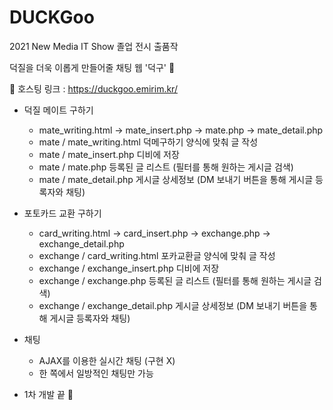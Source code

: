 # DUCKGoo
2021 New Media IT Show 졸업 전시 출품작

덕질을 더욱 이롭게 만들어줄 채팅 웹 '덕구' 🎇

🎈 호스팅 링크 : https://duckgoo.emirim.kr/

- 덕질 메이트 구하기
    - mate_writing.html -> mate_insert.php -> mate.php -> mate_detail.php
    - mate / mate_writing.html 덕메구하기 양식에 맞춰 글 작성 
    - mate / mate_insert.php 디비에 저장
    - mate / mate.php 등록된 글 리스트 (필터를 통해 원하는 게시글 검색)
    - mate / mate_detail.php 게시글 상세정보 (DM 보내기 버튼을 통해 게시글 등록자와 채팅) 

- 포토카드 교환 구하기
    - card_writing.html -> card_insert.php -> exchange.php -> exchange_detail.php
    - exchange / card_writing.html 포카교환글 양식에 맞춰 글 작성 
    - exchange / exchange_insert.php 디비에 저장
    - exchange / exchange.php 등록된 글 리스트 (필터를 통해 원하는 게시글 검색)
    - exchange / exchange_detail.php 게시글 상세정보 (DM 보내기 버튼을 통해 게시글 등록자와 채팅) 
    
- 채팅 
    - AJAX를 이용한 실시간 채팅 (구현 X)
    - 한 쪽에서 일방적인 채팅만 가능 

- 1차 개발 끝 🌹

